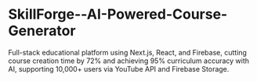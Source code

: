 # SkillForge--AI-Powered-Course-Generator
Full-stack educational platform using Next.js, React, and Firebase, cutting course creation time by 72% and achieving 95% curriculum accuracy with AI, supporting 10,000+ users via YouTube API and Firebase Storage.

